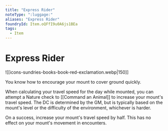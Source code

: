 ```yaml
---
title: "Express Rider"
noteType: ":luggage:"
aliases: "Express Rider"
foundryId: Item.oQFfI9u0A6js1BEa
tags:
  - Item
---
```


# Express Rider
![[icons-sundries-books-book-red-exclamation.webp|150]]

You know how to encourage your mount to cover ground quickly.

When calculating your travel speed for the day while mounted, you can attempt a Nature check to [[Command an Animal]] to increase your mount's travel speed. The DC is determined by the GM, but is typically based on the mount's level or the difficulty of the environment, whichever is harder.

On a success, increase your mount's travel speed by half. This has no effect on your mount's movement in encounters.
